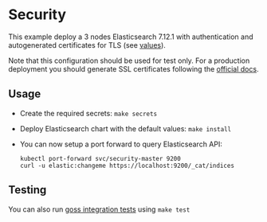 # Security

This example deploy a 3 nodes Elasticsearch 7.12.1 with authentication and
autogenerated certificates for TLS (see [values][]).

Note that this configuration should be used for test only. For a production
deployment you should generate SSL certificates following the [official docs][].

## Usage

* Create the required secrets: `make secrets`

* Deploy Elasticsearch chart with the default values: `make install`

* You can now setup a port forward to query Elasticsearch API:

  ```
  kubectl port-forward svc/security-master 9200
  curl -u elastic:changeme https://localhost:9200/_cat/indices
  ```

## Testing

You can also run [goss integration tests][] using `make test`


[goss integration tests]: https://github.com/elastic/helm-charts/tree/7.12/elasticsearch/examples/security/test/goss.yaml
[official docs]: https://www.elastic.co/guide/en/elasticsearch/reference/7.12/configuring-tls.html#node-certificates
[values]: https://github.com/elastic/helm-charts/tree/7.12/elasticsearch/examples/security/values.yaml
